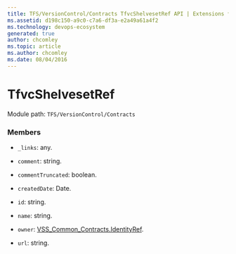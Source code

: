 ```yaml
---
title: TFS/VersionControl/Contracts TfvcShelvesetRef API | Extensions for Azure DevOps Services
ms.assetid: d198c150-a9c0-c7a6-df3a-e2a49a61a4f2
ms.technology: devops-ecosystem
generated: true
author: chcomley
ms.topic: article
ms.author: chcomley
ms.date: 08/04/2016
---
```


# TfvcShelvesetRef

Module path: `TFS/VersionControl/Contracts`

### Members

- `_links`: any.

- `comment`: string.

- `commentTruncated`: boolean.

- `createdDate`: Date.

- `id`: string.

- `name`: string.

- `owner`: [VSS_Common_Contracts.IdentityRef](../../../VSS/WebApi/Contracts/IdentityRef.md).

- `url`: string.

